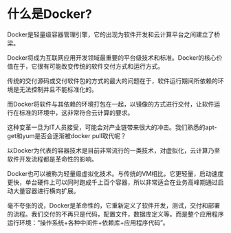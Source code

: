 # 什么是Docker?

Docker是轻量级容器管理引擎，它的出现为软件开发和云计算平台之间建立了桥梁。

Docker将成为互联网应用开发领域最重要的平台级技术和标准。Docker的核心价值在于，它很有可能改变传统的软件交付方式和运行方式。

传统的交付源码或交付软件包的方式的最大的问题在于，软件运行期间所依赖的环境是无法控制并且不能标准化的。

而Docker将软件与其依赖的环境打包在一起，以镜像的方式进行交付，让软件运行在标准的环境中，这非常符合云计算的要求。

这种变革一旦为IT人员接受，可能会对产业链带来很大的冲击。我们熟悉的apt-get和yum是否会逐渐被docker pull取代呢？

以Docker为代表的容器技术是目前非常流行的一类技术，对虚拟化，云计算乃至软件开发流程都是革命性的影响。

Docker也可以被称为轻量级虚拟化技术。与传统的VM相比，它更轻量，启动速度更快，单台硬件上可以同时跑成千上百个容器，所以非常适合在业务高峰期通过启动大量容器进行横向扩展。

毫不夸张的说，Docker是革命性的，它重新定义了软件开发，测试，交付和部署的流程。我们交付的不再只是代码，配置文件，数据库定义等。而是整个应用程序运行环境：“操作系统+各种中间件+依赖库+应用程序代码”。